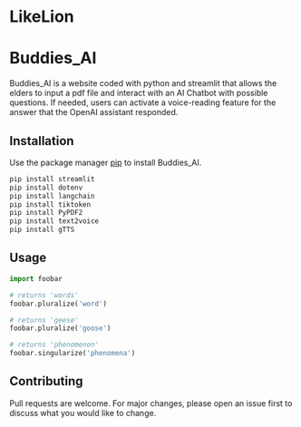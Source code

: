 # LikeLion

# Buddies_AI

Buddies_AI is a website coded with python and streamlit that allows the elders to input a pdf file and interact with an AI Chatbot with possible questions. If needed, users can activate a voice-reading feature for the answer that the OpenAI assistant responded. 

## Installation

Use the package manager [pip](https://pip.pypa.io/en/stable/) to install Buddies_AI.

```bash
pip install streamlit
pip install dotenv
pip install langchain
pip install tiktoken
pip install PyPDF2
pip install text2voice
pip install gTTS
```

## Usage

```python
import foobar

# returns 'words'
foobar.pluralize('word')

# returns 'geese'
foobar.pluralize('goose')

# returns 'phenomenon'
foobar.singularize('phenomena')
```

## Contributing

Pull requests are welcome. For major changes, please open an issue first
to discuss what you would like to change.
